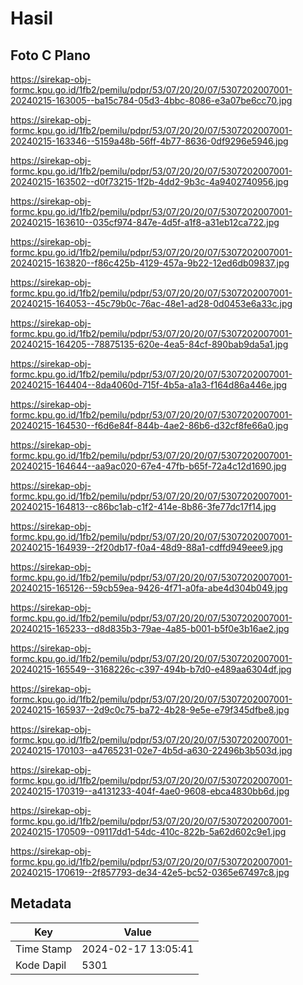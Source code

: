 # Hasil

## Foto C Plano

https://sirekap-obj-formc.kpu.go.id/1fb2/pemilu/pdpr/53/07/20/20/07/5307202007001-20240215-163005--ba15c784-05d3-4bbc-8086-e3a07be6cc70.jpg

https://sirekap-obj-formc.kpu.go.id/1fb2/pemilu/pdpr/53/07/20/20/07/5307202007001-20240215-163346--5159a48b-56ff-4b77-8636-0df9296e5946.jpg

https://sirekap-obj-formc.kpu.go.id/1fb2/pemilu/pdpr/53/07/20/20/07/5307202007001-20240215-163502--d0f73215-1f2b-4dd2-9b3c-4a9402740956.jpg

https://sirekap-obj-formc.kpu.go.id/1fb2/pemilu/pdpr/53/07/20/20/07/5307202007001-20240215-163610--035cf974-847e-4d5f-a1f8-a31eb12ca722.jpg

https://sirekap-obj-formc.kpu.go.id/1fb2/pemilu/pdpr/53/07/20/20/07/5307202007001-20240215-163820--f86c425b-4129-457a-9b22-12ed6db09837.jpg

https://sirekap-obj-formc.kpu.go.id/1fb2/pemilu/pdpr/53/07/20/20/07/5307202007001-20240215-164053--45c79b0c-76ac-48e1-ad28-0d0453e6a33c.jpg

https://sirekap-obj-formc.kpu.go.id/1fb2/pemilu/pdpr/53/07/20/20/07/5307202007001-20240215-164205--78875135-620e-4ea5-84cf-890bab9da5a1.jpg

https://sirekap-obj-formc.kpu.go.id/1fb2/pemilu/pdpr/53/07/20/20/07/5307202007001-20240215-164404--8da4060d-715f-4b5a-a1a3-f164d86a446e.jpg

https://sirekap-obj-formc.kpu.go.id/1fb2/pemilu/pdpr/53/07/20/20/07/5307202007001-20240215-164530--f6d6e84f-844b-4ae2-86b6-d32cf8fe66a0.jpg

https://sirekap-obj-formc.kpu.go.id/1fb2/pemilu/pdpr/53/07/20/20/07/5307202007001-20240215-164644--aa9ac020-67e4-47fb-b65f-72a4c12d1690.jpg

https://sirekap-obj-formc.kpu.go.id/1fb2/pemilu/pdpr/53/07/20/20/07/5307202007001-20240215-164813--c86bc1ab-c1f2-414e-8b86-3fe77dc17f14.jpg

https://sirekap-obj-formc.kpu.go.id/1fb2/pemilu/pdpr/53/07/20/20/07/5307202007001-20240215-164939--2f20db17-f0a4-48d9-88a1-cdffd949eee9.jpg

https://sirekap-obj-formc.kpu.go.id/1fb2/pemilu/pdpr/53/07/20/20/07/5307202007001-20240215-165126--59cb59ea-9426-4f71-a0fa-abe4d304b049.jpg

https://sirekap-obj-formc.kpu.go.id/1fb2/pemilu/pdpr/53/07/20/20/07/5307202007001-20240215-165233--d8d835b3-79ae-4a85-b001-b5f0e3b16ae2.jpg

https://sirekap-obj-formc.kpu.go.id/1fb2/pemilu/pdpr/53/07/20/20/07/5307202007001-20240215-165549--3168226c-c397-494b-b7d0-e489aa6304df.jpg

https://sirekap-obj-formc.kpu.go.id/1fb2/pemilu/pdpr/53/07/20/20/07/5307202007001-20240215-165937--2d9c0c75-ba72-4b28-9e5e-e79f345dfbe8.jpg

https://sirekap-obj-formc.kpu.go.id/1fb2/pemilu/pdpr/53/07/20/20/07/5307202007001-20240215-170103--a4765231-02e7-4b5d-a630-22496b3b503d.jpg

https://sirekap-obj-formc.kpu.go.id/1fb2/pemilu/pdpr/53/07/20/20/07/5307202007001-20240215-170319--a4131233-404f-4ae0-9608-ebca4830bb6d.jpg

https://sirekap-obj-formc.kpu.go.id/1fb2/pemilu/pdpr/53/07/20/20/07/5307202007001-20240215-170509--09117dd1-54dc-410c-822b-5a62d602c9e1.jpg

https://sirekap-obj-formc.kpu.go.id/1fb2/pemilu/pdpr/53/07/20/20/07/5307202007001-20240215-170619--2f857793-de34-42e5-bc52-0365e67497c8.jpg


## Metadata

| Key        | Value               |
| ---------- | ------------------- |
| Time Stamp | 2024-02-17 13:05:41 |
| Kode Dapil | 5301                |



